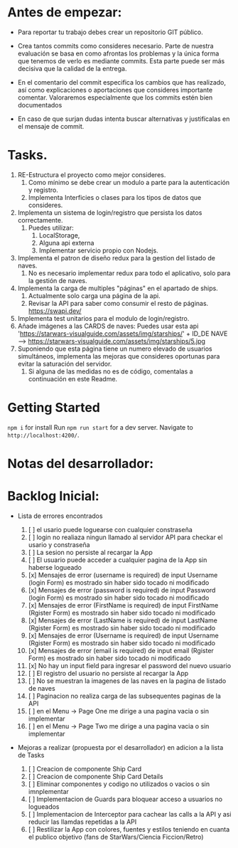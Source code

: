 # Antes de empezar:

- Para reportar tu trabajo debes crear un repositorio GIT público.

- Crea tantos commits como consideres necesario. Parte de nuestra evaluación se basa en como afrontas los problemas y la única forma que tenemos de verlo es mediante commits. Esta parte puede ser más decisiva que la calidad de la entrega.
- En el comentario del commit especifica los cambios que has realizado, así como explicaciones o aportaciones que consideres importante comentar. Valoraremos especialmente que los commits estén bien documentados
- En caso de que surjan dudas intenta buscar alternativas y justifícalas en el mensaje de commit.

# Tasks.

1.  RE-Estructura el proyecto como mejor consideres.
    1.  Como mínimo se debe crear un modulo a parte para la autenticación y registro.
    2.  Implementa Interficies o clases para los tipos de datos que consideres.
2.  Implementa un sistema de login/registro que persista los datos correctamente.
    1.  Puedes utilizar:
        1. LocalStorage,
        2. Alguna api externa
        3. Implementar servicio propio con Nodejs.
3.  Implementa el patron de diseño redux para la gestion del listado de naves.
    1.  No es necesario implementar redux para todo el aplicativo, solo para la gestión de naves.
4.  Implementa la carga de multiples "páginas" en el apartado de ships.
    1.  Actualmente solo carga una página de la api.
    2.  Revisar la API para saber como consumir el resto de páginas. https://swapi.dev/
5.  Implementa test unitarios para el modulo de login/registro.
6.  Añade imágenes a las CARDS de naves: Puedes usar esta api 'https://starwars-visualguide.com/assets/img/starships/' + ID_DE NAVE --> https://starwars-visualguide.com/assets/img/starships/5.jpg
7.  Suponiendo que esta página tiene un numero elevado de usuarios simultáneos, implementa las mejoras que consideres oportunas para evitar la saturación del servidor.
    1.  Si alguna de las medidas no es de código, comentalas a continuación en este Readme.

# Getting Started

`npm i` for install
Run `npm run start` for a dev server.
Navigate to `http://localhost:4200/`.

# Notas del desarrollador:

# Backlog Inicial:

- Lista de errores encontrados

  1. [ ] el usario puede loguearse con cualquier constraseña
  2. [ ] login no realiaza ningun llamado al servidor API para checkar el usario y constraseña
  3. [ ] La sesion no persiste al recargar la App
  4. [ ] El usuario puede acceder a cualquier pagina de la App sin haberse logueado
  5. [x] Mensajes de error (username is required) de input Username (login Form) es mostrado sin haber sido tocado ni modificado
  6. [x] Mensajes de error (password is required) de input Password (login Form) es mostrado sin haber sido tocado ni modificado
  7. [x] Mensajes de error (FirstName is required) de input FirstName (Rgister Form) es mostrado sin haber sido tocado ni modificado
  8. [x] Mensajes de error (LastName is required) de input LastName (Rgister Form) es mostrado sin haber sido tocado ni modificado
  9. [x] Mensajes de error (Username is required) de input Username (Rgister Form) es mostrado sin haber sido tocado ni modificado
  10. [x] Mensajes de error (email is required) de input email (Rgister Form) es mostrado sin haber sido tocado ni modificado
  11. [x] No hay un input field para ingresar el password del nuevo usuario
  12. [ ] El registro del usuario no persiste al recargar la App
  13. [ ] No se muestran la imagenes de las naves en la pagina de listado de naves
  14. [ ] Paginacion no realiza carga de las subsequentes paginas de la API
  15. [ ] en el Menu -> Page One me dirige a una pagina vacia o sin implementar
  16. [ ] en el Menu -> Page Two me dirige a una pagina vacia o sin implementar

- Mejoras a realizar (propuesta por el desarrollador) en adicion a la lista de Tasks
  1. [ ] Creacion de componente Ship Card
  2. [ ] Creacion de componente Ship Card Details
  3. [ ] Eliminar componentes y codigo no utilizados o vacios o sin imnplementar
  4. [ ] Implementacion de Guards para bloquear acceso a usuarios no logueados
  5. [ ] Implementacion de Interceptor para cachear las calls a la API y asi reducir las llamdas repetidas a la API
  6. [ ] Restilizar la App con colores, fuentes y estilos teniendo en cuanta el publico objetivo (fans de StarWars/Ciencia Ficcion/Retro)
